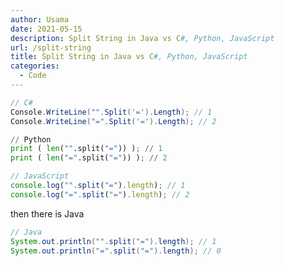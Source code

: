 ```yaml
---
author: Usama
date: 2021-05-15
description: Split String in Java vs C#, Python, JavaScript
url: /split-string
title: Split String in Java vs C#, Python, JavaScript
categories:
  - Code
---
```


```C# 
// C#
Console.WriteLine("".Split('=').Length); // 1
Console.WriteLine("=".Split('=').Length); // 2
```

```python
// Python
print ( len("".split("=")) ); // 1
print ( len("=".split("=")) ); // 2
```

```javascript
// JavaScript
console.log("".split("=").length); // 1
console.log("=".split("=").length); // 2
```

then there is Java

```java
// Java
System.out.println("".split("=").length); // 1
System.out.println("=".split("=").length); // 0
```
